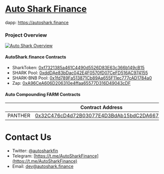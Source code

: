 # [Auto Shark Finance](https://autoshark.finance)
dapp: https://autoshark.finance

### Project Overview  
[![Auto Shark Overview](https://autoshark.finance/images/autoshark/600x200.jpeg)](https://autoshark.finance/images/autoshark/600x200.jpeg)

#### AutoShark.finance Contracts
- SharkToken: [0xf7321385a461C4490d5526D83E63c366b149cB15](https://bscscan.com/address/0xf7321385a461C4490d5526D83E63c366b149cB15)
- SHARK Pool: [0xddDAe83bDac042E4F0570fD07CeFD516AC974155](https://bscscan.com/address/0xddDAe83bDac042E4F0570fD07CeFD516AC974155)
- SHARK-BNB Pool: [0x1fd789Fa513871Cb89Aa655F11ec777cAD1784a0](https://bscscan.com/address/0x1fd789Fa513871Cb89Aa655F11ec777cAD1784a0) 
- Zap: [0xA96CeA606D206310e4ffaa65577D316D49043cDF](https://bscscan.com/address/0xA96CeA606D206310e4ffaa65577D316D49043cDF) 

#### Auto Compounding FARM Contracts 
|     |      Contract Address |
|-----------|--------------|
| PANTHER | [0x32C476cD4d72B03077E4D3BdAb15bdC2DA667a24](https://bscscan.com/address/0x32C476cD4d72B03077E4D3BdAb15bdC2DA667a24)|

# Contact Us
- Twitter: [@autosharkfin](https://twitter.com/autosharkfin)
- Telegram: [https://t.me/AutoSharkFinance](https://t.me/AutoSharkFinance)
- Email: [dev@autoshark.finance](mailto:dev@autoshark.finance)
